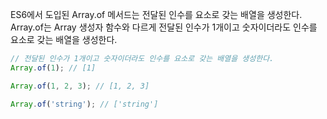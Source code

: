 ES6에서 도입된 Array.of 메서드는 전달된 인수를 요소로 갖는 배열을 생성한다. Array.of는 Array 생성자 함수와 다르게 전달된 인수가 1개이고 숫자이더라도 인수를 요소로 갖는 배열을 생성한다.

```javascript
// 전달된 인수가 1개이고 숫자이더라도 인수를 요소로 갖는 배열을 생성한다.
Array.of(1); // [1]

Array.of(1, 2, 3); // [1, 2, 3]

Array.of('string'); // ['string']
```

